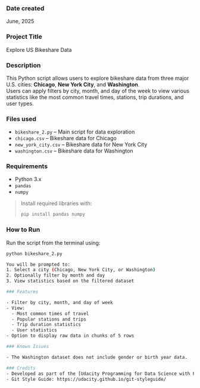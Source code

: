 ### Date created
June, 2025

### Project Title
Explore US Bikeshare Data

### Description
This Python script allows users to explore bikeshare data from three major U.S. cities: **Chicago**, **New York City**, and **Washington**.  
Users can apply filters by city, month, and day of the week to view various statistics like the most common travel times, stations, trip durations, and user types.

### Files used
- `bikeshare_2.py` – Main script for data exploration
- `chicago.csv` – Bikeshare data for Chicago
- `new_york_city.csv` – Bikeshare data for New York City
- `washington.csv` – Bikeshare data for Washington

### Requirements
- Python 3.x
- `pandas`
- `numpy`

> Install required libraries with:
> ```bash
> pip install pandas numpy
> ```

### How to Run
Run the script from the terminal using:

```bash
python bikeshare_2.py

You will be prompted to:
1. Select a city (Chicago, New York City, or Washington)
2. Optionally filter by month and day
3. View statistics based on the filtered dataset

### Features

- Filter by city, month, and day of week
- View:
  - Most common times of travel
  - Popular stations and trips
  - Trip duration statistics
  - User statistics
- Option to display raw data in chunks of 5 rows

### Known Issues

- The Washington dataset does not include gender or birth year data.

### Credits
- Developed as part of the [Udacity Programming for Data Science with Python   Nanodegree](https://www.udacity.com/course/programming-for-data-science-nanodegree--nd104).
- Git Style Guide: https://udacity.github.io/git-styleguide/

